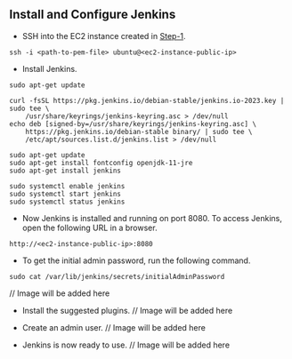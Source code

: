 ## Install and Configure Jenkins

- SSH into the EC2 instance created in [Step-1](./Steps/step-1.md).
```
ssh -i <path-to-pem-file> ubuntu@<ec2-instance-public-ip>
```
- Install Jenkins.
```
sudo apt-get update

curl -fsSL https://pkg.jenkins.io/debian-stable/jenkins.io-2023.key | sudo tee \
    /usr/share/keyrings/jenkins-keyring.asc > /dev/null
echo deb [signed-by=/usr/share/keyrings/jenkins-keyring.asc] \
    https://pkg.jenkins.io/debian-stable binary/ | sudo tee \
    /etc/apt/sources.list.d/jenkins.list > /dev/null

sudo apt-get update
sudo apt-get install fontconfig openjdk-11-jre
sudo apt-get install jenkins

sudo systemctl enable jenkins
sudo systemctl start jenkins
sudo systemctl status jenkins
```
- Now Jenkins is installed and running on port 8080. To access Jenkins, open the following URL in a browser.
```
http://<ec2-instance-public-ip>:8080
```
- To get the initial admin password, run the following command.
```
sudo cat /var/lib/jenkins/secrets/initialAdminPassword
```
// Image will be added here

- Install the suggested plugins.
// Image will be added here

- Create an admin user.
// Image will be added here

- Jenkins is now ready to use.
// Image will be added here




